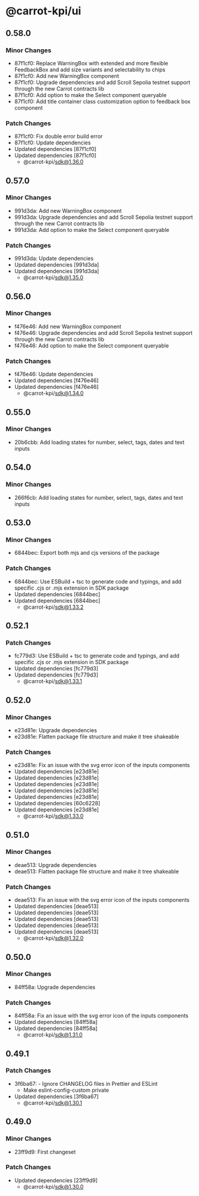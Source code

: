# @carrot-kpi/ui

## 0.58.0

### Minor Changes

-   87f1cf0: Replace WarningBox with extended and more flexible FeedbackBox and
    add size variants and selectability to chips
-   87f1cf0: Add new WarningBox component
-   87f1cf0: Upgrade dependencies and add Scroll Sepolia testnet support through
    the new Carrot contracts lib
-   87f1cf0: Add option to make the Select component queryable
-   87f1cf0: Add title container class customization option to feedback box
    component

### Patch Changes

-   87f1cf0: Fix double error build error
-   87f1cf0: Update dependencies
-   Updated dependencies [87f1cf0]
-   Updated dependencies [87f1cf0]
    -   @carrot-kpi/sdk@1.36.0

## 0.57.0

### Minor Changes

-   991d3da: Add new WarningBox component
-   991d3da: Upgrade dependencies and add Scroll Sepolia testnet support through
    the new Carrot contracts lib
-   991d3da: Add option to make the Select component queryable

### Patch Changes

-   991d3da: Update dependencies
-   Updated dependencies [991d3da]
-   Updated dependencies [991d3da]
    -   @carrot-kpi/sdk@1.35.0

## 0.56.0

### Minor Changes

-   f476e46: Add new WarningBox component
-   f476e46: Upgrade dependencies and add Scroll Sepolia testnet support through
    the new Carrot contracts lib
-   f476e46: Add option to make the Select component queryable

### Patch Changes

-   f476e46: Update dependencies
-   Updated dependencies [f476e46]
-   Updated dependencies [f476e46]
    -   @carrot-kpi/sdk@1.34.0

## 0.55.0

### Minor Changes

-   20b6cbb: Add loading states for number, select, tags, dates and text inputs

## 0.54.0

### Minor Changes

-   266f6cb: Add loading states for number, select, tags, dates and text inputs

## 0.53.0

### Minor Changes

-   6844bec: Export both mjs and cjs versions of the package

### Patch Changes

-   6844bec: Use ESBuild + tsc to generate code and typings, and add specific
    .cjs or .mjs extension in SDK package
-   Updated dependencies [6844bec]
-   Updated dependencies [6844bec]
    -   @carrot-kpi/sdk@1.33.2

## 0.52.1

### Patch Changes

-   fc779d3: Use ESBuild + tsc to generate code and typings, and add specific
    .cjs or .mjs extension in SDK package
-   Updated dependencies [fc779d3]
-   Updated dependencies [fc779d3]
    -   @carrot-kpi/sdk@1.33.1

## 0.52.0

### Minor Changes

-   e23d81e: Upgrade dependencies
-   e23d81e: Flatten package file structure and make it tree shakeable

### Patch Changes

-   e23d81e: Fix an issue with the svg error icon of the inputs components
-   Updated dependencies [e23d81e]
-   Updated dependencies [e23d81e]
-   Updated dependencies [e23d81e]
-   Updated dependencies [e23d81e]
-   Updated dependencies [e23d81e]
-   Updated dependencies [60c6228]
-   Updated dependencies [e23d81e]
    -   @carrot-kpi/sdk@1.33.0

## 0.51.0

### Minor Changes

-   deae513: Upgrade dependencies
-   deae513: Flatten package file structure and make it tree shakeable

### Patch Changes

-   deae513: Fix an issue with the svg error icon of the inputs components
-   Updated dependencies [deae513]
-   Updated dependencies [deae513]
-   Updated dependencies [deae513]
-   Updated dependencies [deae513]
-   Updated dependencies [deae513]
    -   @carrot-kpi/sdk@1.32.0

## 0.50.0

### Minor Changes

-   84ff58a: Upgrade dependencies

### Patch Changes

-   84ff58a: Fix an issue with the svg error icon of the inputs components
-   Updated dependencies [84ff58a]
-   Updated dependencies [84ff58a]
    -   @carrot-kpi/sdk@1.31.0

## 0.49.1

### Patch Changes

-   3f6ba67: - Ignore CHANGELOG files in Prettier and ESLint
    -   Make eslint-config-custom private
-   Updated dependencies [3f6ba67]
    -   @carrot-kpi/sdk@1.30.1

## 0.49.0

### Minor Changes

-   23ff9d9: First changeset

### Patch Changes

-   Updated dependencies [23ff9d9]
    -   @carrot-kpi/sdk@1.30.0
